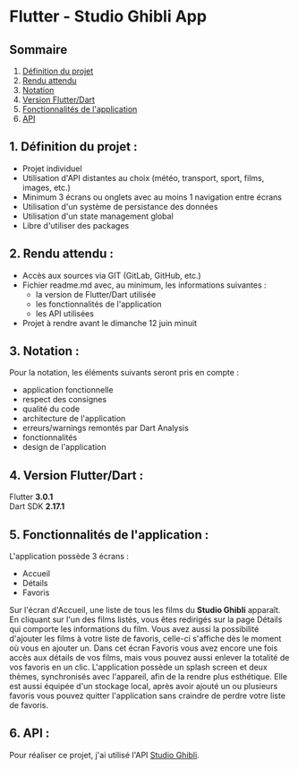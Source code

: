 # Flutter - Studio Ghibli App

## Sommaire

1. [Définition du projet](README.md#1-Définition-du-projet-)
2. [Rendu attendu](README.md#2-rendu-attendu-)
3. [Notation](README.md#3-notation-)
4. [Version Flutter/Dart](README.md#4-version-flutter-dart-)
5. [Fonctionnalités de l'application](README.md#5-fonctionnalités-de-l-application-)
6. [API](README.md#6-api-)

## 1. Définition du projet :

- Projet individuel
- Utilisation d'API distantes au choix (météo, transport, sport, films, images, etc.)
- Minimum 3 écrans ou onglets avec au moins 1 navigation entre écrans
- Utilisation d'un système de persistance des données
- Utilisation d'un state management global
- Libre d'utiliser des packages

## 2. Rendu attendu :

- Accès aux sources via GIT (GitLab, GitHub, etc.)
- Fichier readme.md avec, au minimum, les informations suivantes :
    - la version de Flutter/Dart utilisée
    - les fonctionnalités de l'application
    - les API utilisées
- Projet à rendre avant le dimanche 12 juin minuit

## 3. Notation :

Pour la notation, les éléments suivants seront pris en compte :
- application fonctionnelle
- respect des consignes
- qualité du code
- architecture de l'application
- erreurs/warnings remontés par Dart Analysis
- fonctionnalités
- design de l'application

## 4. Version Flutter/Dart :

Flutter **3.0.1**  
Dart SDK **2.17.1**

## 5. Fonctionnalités de l'application :

L'application possède 3 écrans :
- Accueil
- Détails
- Favoris  
  
Sur l'écran d'Accueil, une liste de tous les films du **Studio Ghibli** apparaît. En cliquant sur l'un des films listés, vous êtes redirigés sur la page Détails qui comporte les informations du film. Vous avez aussi la possibilité d'ajouter les films à votre liste de favoris, celle-ci s'affiche dès le moment où vous en ajouter un. Dans cet écran Favoris vous avez encore une fois accès aux détails de vos films, mais vous pouvez aussi enlever la totalité de vos favoris en un clic. L'application possède un splash screen et deux thèmes, synchronisés avec l'appareil, afin de la rendre plus esthétique. Elle est aussi équipée d'un stockage local, après avoir ajouté un ou plusieurs favoris vous pouvez quitter l'application sans craindre de perdre votre liste de favoris.

## 6. API :

Pour réaliser ce projet, j'ai utilisé l'API [Studio Ghibli](https://ghibliapi.herokuapp.com/).
  
